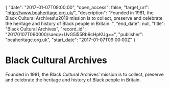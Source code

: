 {
  "date": "2017-01-07T09:00:00", 
  "open_access": false, 
  "target_url": "http://www.bcaheritage.org.uk/", 
  "description": "Founded in 1981, the Black Cultural Archives\u2019 mission is to collect, preserve and celebrate the heritage and history of Black people in Britain. ", 
  "end_date": null, 
  "title": "Black Cultural Archives", 
  "record_id": "20170107T090000/saeqv+UvG5l55Rb9cHpKUg==", 
  "publisher": "bcaheritage.org.uk", 
  "start_date": "2017-01-07T09:00:00Z"
}

# Black Cultural Archives

Founded in 1981, the Black Cultural Archives’ mission is to collect, preserve and celebrate the heritage and history of Black people in Britain. 